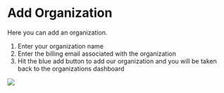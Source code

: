# Add Organization

Here you can add an organization.

1. Enter your organization name
2. Enter the billing email associated with the organization
3. Hit the blue add button to add our organization and you will be taken back to the organizations dashboard
	
<a href="../../../images/organizations-add-organization-lg.jpg" target="_blank"><img src="../../../images/organizations-add-organization.jpg" style="margin: auto; display: block"></a>
